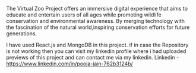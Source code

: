 The Virtual Zoo Project offers an immersive digital experience that aims to educate and entertain users of all
ages while promoting wildlife conservation and environmental awareness. By merging technology with the
fascination of the natural world,inspiring conservation efforts for future generations.

I have used React.js and MongoDB in this project.
if in case the Repository is not working then you can visit my linkedin profile where i had uploaded previews of this project and can contact me via my linkedin. 
Linkedin -https://www.linkedin.com/in/pooja-jain-762b3124b/
